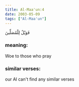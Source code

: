 ```yaml
---
title: Al-Maa'un:4
date: 2003-05-09
tags: ["Al-Maa'un"]
---
```

فَوَيْلٌ لِلْمُصَلِّينَ
### meaning: 
Woe to those who pray
### similar verses: 

our AI can't find any similar verses




